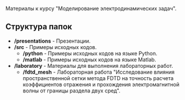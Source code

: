 Материалы к курсу "Моделирование электродинамических задач".

## Структура папок

* **/presentations** - Презентации. 
* **/src** - Примеры исходных кодов.
    * **/python** - Примеры исходных кодов на языке Python.
    * **/matlab** - Примеры исходных кодов на языке Matlab.
* **/laboratory** - Материалы для выполнения лабораторных работ.
    * **/fdtd_mesh** - Лабораторная работа "Исследование влияния пространственной сетки метода FDTD на точность расчета коэффициентов отражения и прохождения электромагнитной волны от границы раздела двух сред".
